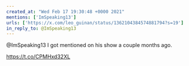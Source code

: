 ```yaml
---
created_at: "Wed Feb 17 19:30:48 +0000 2021"
mentions: ['ImSpeaking13']
urls: ['https://x.com/leo_guinan/status/1362104384574881794?s=19']
in_reply_to: @ImSpeaking13
---
```


@ImSpeaking13 I got mentioned on his show a couple months ago. 

https://t.co/CPMHxd32XL